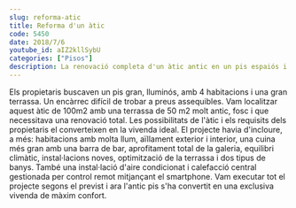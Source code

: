 ```yaml
---
slug: reforma-atic
title: Reforma d'un àtic
code: 5450
date: 2018/7/6
youtube_id: aIZ2kllSybU
categories: ["Pisos"]
description: La renovació completa d'un àtic antic en un pis espaiós i lluminós, amb una gran terrassa i totes les comoditats modernes, convertint-lo en una exclusiva vivenda de màxim confort.
---
```


Els propietaris buscaven un pis gran, lluminós, amb 4 habitacions i una gran terrassa. Un encàrrec difícil de trobar a preus assequibles. Vam localitzar aquest àtic de 100m2 amb una terrassa de 50 m2 molt antic, fosc i que necessitava una renovació total. Les possibilitats de l'àtic i els requisits dels propietaris el converteixen en la vivenda ideal. El projecte havia d'incloure, a més: habitacions amb molta llum, aïllament exterior i interior, una cuina més gran amb una barra de bar, aprofitament total de la galeria, equilibri climàtic, instal·lacions noves, optimització de la terrassa i dos tipus de banys. També una instal·lació d'aire condicionat i calefacció central gestionada per control remot mitjançant el smartphone. Vam executar tot el projecte segons el previst i ara l'antic pis s'ha convertit en una exclusiva vivenda de màxim confort.
